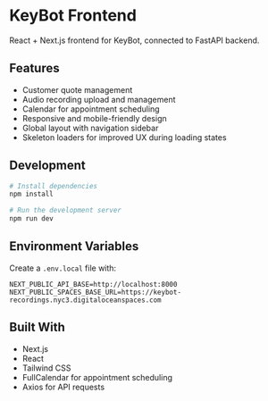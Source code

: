 # KeyBot Frontend

React + Next.js frontend for KeyBot, connected to FastAPI backend.

## Features
- Customer quote management
- Audio recording upload and management
- Calendar for appointment scheduling
- Responsive and mobile-friendly design
- Global layout with navigation sidebar
- Skeleton loaders for improved UX during loading states

## Development
```bash
# Install dependencies
npm install

# Run the development server
npm run dev
```

## Environment Variables
Create a `.env.local` file with:
```
NEXT_PUBLIC_API_BASE=http://localhost:8000
NEXT_PUBLIC_SPACES_BASE_URL=https://keybot-recordings.nyc3.digitaloceanspaces.com
```

## Built With
- Next.js
- React
- Tailwind CSS
- FullCalendar for appointment scheduling
- Axios for API requests
